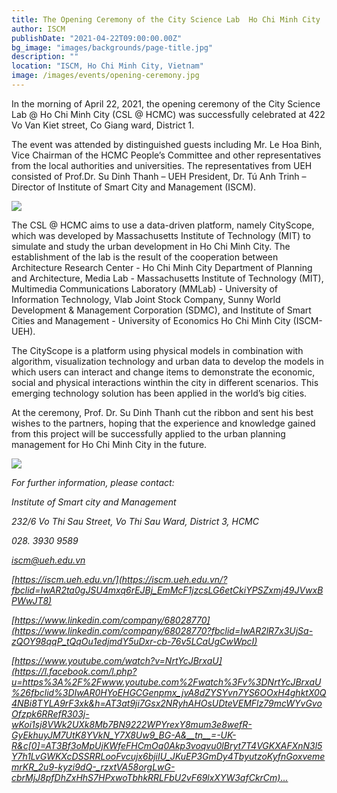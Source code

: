 ```yaml
---
title: The Opening Ceremony of the City Science Lab  Ho Chi Minh City
author: ISCM
publishDate: "2021-04-22T09:00:00.00Z"
bg_image: "images/backgrounds/page-title.jpg"
description: "" 
location: "ISCM, Ho Chi Minh City, Vietnam"
image: /images/events/opening-ceremony.jpg
---
```

<!--StartFragment-->

In the morning of April 22, 2021, the opening ceremony of the City Science Lab @ Ho Chi Minh City (CSL @ HCMC) was successfully celebrated at 422 Vo Van Kiet street, Co Giang ward, District 1.

The event was attended by distinguished guests including Mr. Le Hoa Binh, Vice Chairman of the HCMC People’s Committee and other representatives from the local authorities and universities. The representatives from UEH consisted of Prof.Dr. Su Dinh Thanh – UEH President, Dr. Tú Anh Trinh – Director of Institute of Smart City and Management (ISCM).

![](/images/174254022_285309899807582_3901837534829343775_n.jpg)

The CSL @ HCMC aims to use a data-driven platform, namely CityScope, which was developed by Massachusetts Institute of Technology (MIT) to simulate and study the urban development in Ho Chi Minh City. The establishment of the lab is the result of the cooperation between Architecture Research Center - Ho Chi Minh City Department of Planning and Architecture, Media Lab - Massachusetts Institute of Technology (MIT), Multimedia Communications Laboratory (MMLab) - University of Information Technology, Vlab Joint Stock Company, Sunny World Development & Management Corporation (SDMC), and Institute of Smart Cities and Management - University of Economics Ho Chi Minh City (ISCM-UEH).

The CityScope is a platform using physical models in combination with algorithm, visualization technology and urban data to develop the models in which users can interact and change items to demonstrate the economic, social and physical interactions winthin the city in different scenarios. This emerging technology solution has been applied in the world’s big cities.

At the ceremony, Prof. Dr. Su Dinh Thanh cut the ribbon and sent his best wishes to the partners, hoping that the experience and knowledge gained from this project will be successfully applied to the urban planning management for Ho Chi Minh City in the future.

![](/images/177584907_285309736474265_2136242009831476149_n.jpg)

*For further information, please contact:*

*Institute of Smart city and Management*

*232/6 Vo Thi Sau Street, Vo Thi Sau Ward, District 3, HCMC*

*028. 3930 9589*

*iscm@ueh.edu.vn*

*[https://iscm.ueh.edu.vn/](https://iscm.ueh.edu.vn/?fbclid=IwAR2ta0gJSU4mxq6rEJBj_EmMcF1jzcsLG6etCkiYPSZxmj49JVwxBPWwJT8)*

*[https://www.linkedin.com/company/68028770](https://www.linkedin.com/company/68028770?fbclid=IwAR2lR7x3UjSa-zQOY98qqP_tQqOu1edjmdY5uDxr-cb-76v5LCaUgCwWpcI)*

*[https://www.youtube.com/watch?v=NrtYcJBrxaU](https://l.facebook.com/l.php?u=https%3A%2F%2Fwww.youtube.com%2Fwatch%3Fv%3DNrtYcJBrxaU%26fbclid%3DIwAR0HYoEHGCGenpmx_jvA8dZYSYvn7YS6OOxH4ghktX0Q4NBi8TYLA9rF3xk&h=AT3at9ji7Gsx2NRyhAHOsUDteVEMFlz79mcWYvGvoOfzpk6RRefR303j-wKoi1sj8VWk2UXk8Mb7BN9222WPYrexY8mum3e8wefR-GyEkhuyJM7UtK8YVkN_Y7X8Uw9_BG-A&__tn__=-UK-R&c[0]=AT3Bf3oMpUjKWfeFHCmOq0Akp3voqvu0lBryt7T4VGKXAFXnN3l5Y7h1LvGWKXcDSSRRLooFvcujx6bjiIU_JKuEP3GmDy4TbyutzoKyfnGoxvememrKR_2u9-kyzi9dQ-_rzxtVA58orgLwG-cbrMjJ8pfDhZxHhS7HPxwoTbhkRRLFbU2vF69lxXYW3afCkrCm)…*

<!--EndFragment-->